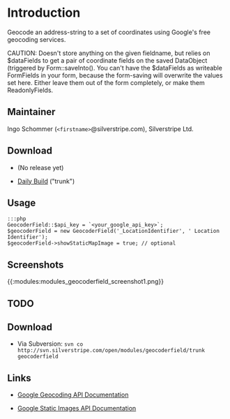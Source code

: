 # Introduction

Geocode an address-string to a set of coordinates using Google's free geocoding services.

CAUTION: Doesn't store anything on the given fieldname,
but relies on $dataFields to get a pair of coordinate fields
on the saved DataObject (triggered by Form::saveInto().
You can't have the $dataFields as writeable FormFields in
your form, because the form-saving will overwrite the values set here.
Either leave them out of the form completely, or make them ReadonlyFields.

## Maintainer

Ingo Schommer (`<firstname>`@silverstripe.com), Silverstripe Ltd.

## Download

*  (No release yet)

*  [Daily
Build](http://open.silverstripe.com/changeset/latest/modules/gis/trunk?old_path=/&filename=/modules/gis/trunk&format=zip)
("trunk")

## Usage

	:::php
	GeocoderField::$api_key = `<your_google_api_key>`;
	$geocoderField = new GeocoderField('_LocationIdentifier', ' Location Identifier');
	$geocoderField->showStaticMapImage = true; // optional


## Screenshots

{{:modules:modules_geocoderfield_screenshot1.png}}

## TODO

## Download

 * Via Subversion: `svn co http://svn.silverstripe.com/open/modules/geocoderfield/trunk geocoderfield`

## Links

*  [Google Geocoding API Documentation](http://code.google.com/apis/maps/documentation/services.html#Geocoding_Direct)

*  [Google Static Images API Documentation](http://code.google.com/apis/maps/documentation/staticmaps/)

